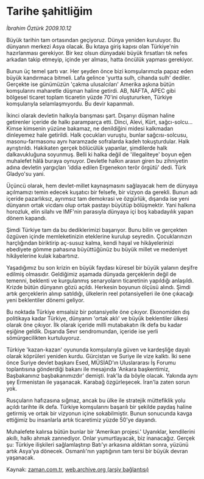 # Tarihe şahitliğim

*İbrahim Öztürk 2009.10.12*

<tr><td class="metin" colspan="2" style="padding-top: 20px; padding-left: 5px; padding-right: 10px;">Büyük tarihin tam ortasından geçiyoruz. Dünya yeniden kuruluyor. Bu dünyanın merkezi Asya olacak. Bu kıtaya giriş kapısı olan Türkiye'nin hazırlanması gerekiyor. Bir kez olsun dünyadaki büyük fırsatları tık nefes arkadan takip etmeyip, içinde yer alması, hatta öncülük yapması gerekiyor.</td></tr><tr><td class="metin" colspan="2" style="padding-top: 20px; padding-left: 5px; padding-right: 10px;"><p>Bunun üç temel şartı var. Her şeyden önce bizi komşularımızla papaz eden büyük kandırmaca bitmeli. Lafa gelince 'yurtta sulh, cihanda sulh' dediler. Gerçekte ise günümüzün 'çakma ulusalcıları' Amerika aşkına bütün komşularını maharetle düşman haline getirdi. AB, NAFTA, APEC gibi bölgesel ticaret toplam ticaretin yüzde 70'ini oluştururken, Türkiye komşularıyla selamlaşmıyordu. Bu devir kapanmalı.
<p>İkinci olarak devletin halkıyla barışması şart. Dışarıyı düşman haline getirenler içeride de halkı paramparça etti. Dinci, Alevi, Kürt, sağcı-solcu... Kimse kimsenin yüzüne bakamaz, ne denildiğini midesi kalkmadan dinleyemez hale getirildi. Halk çocukları vuruştu, bunlar sağcısı-solcusu, masonu-farmasonu aynı haramzade sofralarda kadeh tokuşturdular. Halk ayrıştırıldı. Hakikaten gerçek bölücülük yapanlar, şimdilerde halk dalkavukluğuna soyunmuş. Belli ki halka değil de 'illegaliteye' boyun eğen muhalefet hâlâ buraya oynuyor. Devletle halkın arasın giren bu zihniyetin adına devletin yargıçları 'iddia edilen Ergenekon terör örgütü' dedi. Türk Gladyo'su yani.
<p>Üçüncü olarak, hem devlet-millet kaynaşmasını sağlayacak hem de dünyaya açılmamızı temin edecek kuşatıcı bir felsefe, bir vizyon da gerekli. Bunun adı içeride pazarlıksız, ayrımsız tam demokrasi ve özgürlük, dışarıda ise yeni dünyanın ortak vicdanı olup ortak pastayı büyütüp bölüşmektir. Yani halkına horozluk, elin silahı ve IMF'nin parasıyla dünyaya içi boş kabadayılık yapan dönem kapandı. 
<p>Şimdi Türkiye tam da bu dediklerimizi başarıyor. Bunu bilin ve gerçekten özgüven içinde memleketinizin eteklerine kurulup seyredin. Çocuklarınızın harçlığından biriktirip aç-susuz kalma, kendi hayal ve hikâyelerinizi ebediyete gömme pahasına büyüttüğünüz bu büyük millet ve medeniyet hikâyelerine kulak kabartınız.
<p>Yaşadığımız bu son krizin en büyük faydası küresel bir büyük yalanın deşifre edilmiş olmasıdır. Geldiğimiz aşamada dünyada gerçeklerin değil de temenni, beklenti ve kurgulanmış senaryoların ticaretinin yapıldığı anlaşıldı. Krizde bütün dünyanın gözü açıldı. Herkesin boyunun ölçüsü alındı. Şimdi artık gerçeklerin alınıp satıldığı, ülkelerin reel potansiyelleri ile öne çıkacağı yeni beklentiler dönemi geliyor.
<p>Bu noktada Türkiye emsalsiz bir potansiyelle öne çıkıyor. Ekonomiden dış politikaya kadar Türkiye, dünyanın 'ortak aklı' ve büyük beklentiler ülkesi olarak öne çıkıyor. İlk olarak içeride milli mutabakatın ilk defa bu kadar eşiğine geldik. Dışarıda Sevr sendromundan, içeride ise yerli sömürgecilikten kurtuluyoruz. 
<p>Türkiye 'kazan-kazan' oyununda komşularıyla güven ve kardeşliğe dayalı olarak köprüleri yeniden kurdu. Gürcistan ve Suriye ile vize kalktı. İki sene önce Suriye devlet başkanı Esed, MÜSİAD'ın Uluslararası İş Forumu toplantısına gönderdiği bakanı ile mesajında 'Ankara başkentimiz, Başbakanınız başbakanımızdır' demişti. Irak'la da böyle olacak. Yakında aynı şey Ermenistan ile yaşanacak. Karabağ özgürleşecek. İran'la zaten sorun yok. 
<p>Rusçuların hafızasına sığmaz, ancak bu ülke ile stratejik müttefiklik yolu açıldı tarihte ilk defa. Türkiye komşularını başarılı bir şekilde paydaş haline getirmiş ve ortak bir vizyonun içine sokabilmiştir. Bunun sonucunda kavga ettiğimiz bu insanlarla artık ticaretimiz yüzde 50'ye dayandı.
<p>Muhalefete kalırsa bütün bunlar bir 'Amerikan projesi.' Uyanıklar, kendilerini akıllı, halkı ahmak zannediyor. Onlar yumurtlayacak, biz inanacağız. Gerçek şu: Türkiye ilişkileri sağlamlaştırıp Batı'yı arkasına aldıktan sonra, yüzünü artık Asya'ya dönecek. Osmanlı'nın yaptığının tam tersi bir büyük devran yaşanacak.<br/></p></p></p></p></p></p></p></p></p></td></tr>

Kaynak: [zaman.com.tr](http://zaman.com.tr/yazar.do?yazino=902267), [web.archive.org (arşiv bağlantısı)](http://web.archive.org/web/20091103005831/http://www.zaman.com.tr:80/yazar.do?yazino=902267)
